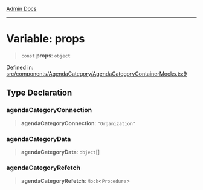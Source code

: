 [Admin Docs](/)

***

# Variable: props

> `const` **props**: `object`

Defined in: [src/components/AgendaCategory/AgendaCategoryContainerMocks.ts:9](https://github.com/PalisadoesFoundation/talawa-admin/blob/main/src/components/AgendaCategory/AgendaCategoryContainerMocks.ts#L9)

## Type Declaration

### agendaCategoryConnection

> **agendaCategoryConnection**: `"Organization"`

### agendaCategoryData

> **agendaCategoryData**: `object`[]

### agendaCategoryRefetch

> **agendaCategoryRefetch**: `Mock`\<`Procedure`\>
